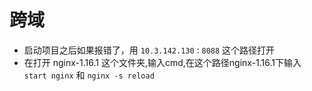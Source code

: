 # 跨域

- 启动项目之后如果报错了，用 `10.3.142.130：8088` 这个路径打开
- 在打开 nginx-1.16.1 这个文件夹,输入cmd,在这个路径nginx-1.16.1下输入 `start nginx` 和 `nginx -s reload`